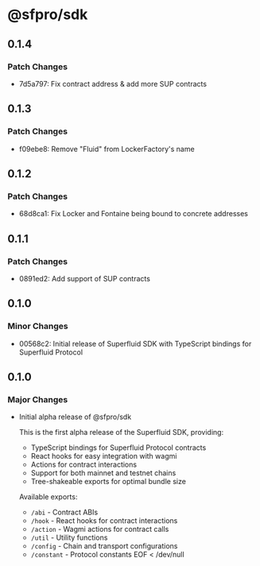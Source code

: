 # @sfpro/sdk

## 0.1.4

### Patch Changes

- 7d5a797: Fix contract address & add more SUP contracts

## 0.1.3

### Patch Changes

- f09ebe8: Remove "Fluid" from LockerFactory's name

## 0.1.2

### Patch Changes

- 68d8ca1: Fix Locker and Fontaine being bound to concrete addresses

## 0.1.1

### Patch Changes

- 0891ed2: Add support of SUP contracts

## 0.1.0

### Minor Changes

- 00568c2: Initial release of Superfluid SDK with TypeScript bindings for Superfluid Protocol

## 0.1.0

### Major Changes

- Initial alpha release of @sfpro/sdk

  This is the first alpha release of the Superfluid SDK, providing:
  - TypeScript bindings for Superfluid Protocol contracts
  - React hooks for easy integration with wagmi
  - Actions for contract interactions
  - Support for both mainnet and testnet chains
  - Tree-shakeable exports for optimal bundle size

  Available exports:
  - `/abi` - Contract ABIs
  - `/hook` - React hooks for contract interactions
  - `/action` - Wagmi actions for contract calls
  - `/util` - Utility functions
  - `/config` - Chain and transport configurations
  - `/constant` - Protocol constants
    EOF < /dev/null
